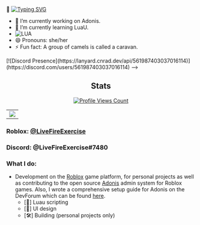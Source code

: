 👋 [![Typing SVG](https://readme-typing-svg.herokuapp.com?font=Fira+Code&pause=1000&color=F738F6&width=435&lines=Hi%2C+I'm+Dimenpsyonal)](https://git.io/typing-svg)

- 🔭 I’m currently working on Adonis.
- 🌱 I’m currently learning LuaU.
- ![LUA](https://img.shields.io/badge/Luau-2C2D72?style=for-the-badge&logo=lua&logoColor=white)
- 😄 Pronouns: she/her
- ⚡ Fun fact: A group of camels is called a caravan.
<a>
[![Discord Presence](https://lanyard.cnrad.dev/api/561987403037016114)](https://discord.com/users/561987403037016114)
</a>
-->
<h2 align="center">Stats</h2>
<a href="https://github.com/LiveFireExercise">
  <p align="center">
    <img src="https://komarev.com/ghpvc/?username=LiveFireExercise" alt="Profile Views Count">
  </p>
</a>

<p align="center">
<table>
  <tr>
    <td align="center" style="padding=0;width=100%;">
      <img src="https://github-readme-stats.vercel.app/api/?username=LiveFireExercise&title_color=00fff2&text_color=00fff2&show_icons=true&bg_color=00000000&hide_border=true&icon_color=00fff2&hide_title=false&count_private=true&hide=stars" />
    </td>
  </tr>
</table>
</p>


### **Roblox:** [@LiveFireExercise](https://www.roblox.com/users/1320336816/profile)
### **Discord:** @LiveFireExercise#7480

### What I do:
- Development on the [Roblox](https://www.roblox.com) game platform, for personal projects as well as contributing to the open source [Adonis](https://github.com/Sceleratis/Adonis) admin system for Roblox games. Also, I wrote a comprehensive setup guide for Adonis on the DevForum which can be found [here](https://devforum.roblox.com/t/1535122).
  - [📜] Luau scripting
  - [📱] UI design
  - [🛠️] Building (personal projects only)
